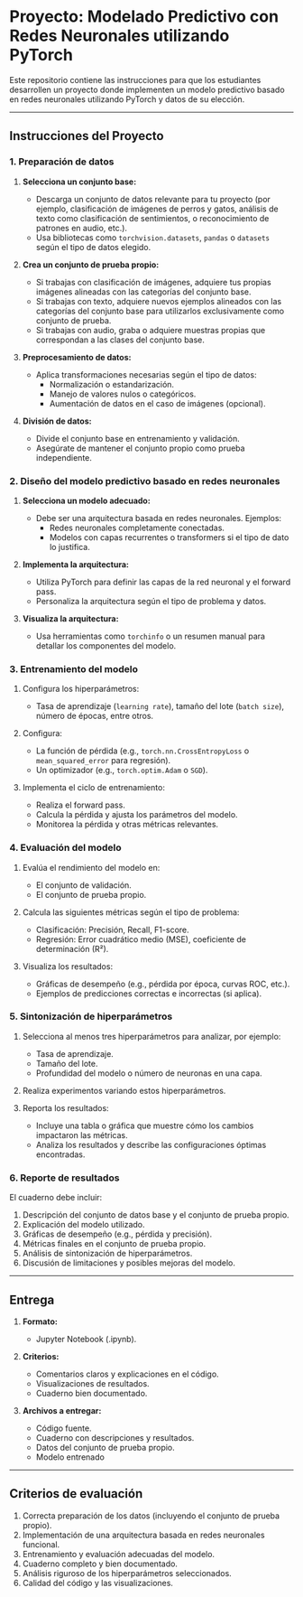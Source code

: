 # **Proyecto: Modelado Predictivo con Redes Neuronales utilizando PyTorch**

Este repositorio contiene las instrucciones para que los estudiantes desarrollen un proyecto donde implementen un modelo predictivo basado en redes neuronales utilizando PyTorch y datos de su elección.

---

## **Instrucciones del Proyecto**

### **1. Preparación de datos**

1. **Selecciona un conjunto base:**
   - Descarga un conjunto de datos relevante para tu proyecto (por ejemplo, clasificación de imágenes de perros y gatos, análisis de texto como clasificación de sentimientos, o reconocimiento de patrones en audio, etc.).
   - Usa bibliotecas como `torchvision.datasets`, `pandas` o `datasets` según el tipo de datos elegido.

2. **Crea un conjunto de prueba propio:**
   - Si trabajas con clasificación de imágenes, adquiere tus propias imágenes alineadas con las categorías del conjunto base.
   - Si trabajas con texto, adquiere nuevos ejemplos alineados con las categorías del conjunto base para utilizarlos exclusivamente como conjunto de prueba.
   - Si trabajas con audio, graba o adquiere muestras propias que correspondan a las clases del conjunto base.
     
3. **Preprocesamiento de datos:**
   - Aplica transformaciones necesarias según el tipo de datos:
     - Normalización o estandarización.
     - Manejo de valores nulos o categóricos.
     - Aumentación de datos en el caso de imágenes (opcional).

4. **División de datos:**
   - Divide el conjunto base en entrenamiento y validación.
   - Asegúrate de mantener el conjunto propio como prueba independiente.

### **2. Diseño del modelo predictivo basado en redes neuronales**

1. **Selecciona un modelo adecuado:**
   - Debe ser una arquitectura basada en redes neuronales. Ejemplos:
     - Redes neuronales completamente conectadas.
     - Modelos con capas recurrentes o transformers si el tipo de dato lo justifica.

2. **Implementa la arquitectura:**
   - Utiliza PyTorch para definir las capas de la red neuronal y el forward pass.
   - Personaliza la arquitectura según el tipo de problema y datos.

3. **Visualiza la arquitectura:**
   - Usa herramientas como `torchinfo` o un resumen manual para detallar los componentes del modelo.

### **3. Entrenamiento del modelo**

1. Configura los hiperparámetros:
   - Tasa de aprendizaje (`learning rate`), tamaño del lote (`batch size`), número de épocas, entre otros.

2. Configura:
   - La función de pérdida (e.g., `torch.nn.CrossEntropyLoss` o `mean_squared_error` para regresión).
   - Un optimizador (e.g., `torch.optim.Adam` o `SGD`).

3. Implementa el ciclo de entrenamiento:
   - Realiza el forward pass.
   - Calcula la pérdida y ajusta los parámetros del modelo.
   - Monitorea la pérdida y otras métricas relevantes.

### **4. Evaluación del modelo**

1. Evalúa el rendimiento del modelo en:
   - El conjunto de validación.
   - El conjunto de prueba propio.

2. Calcula las siguientes métricas según el tipo de problema:
   - Clasificación: Precisión, Recall, F1-score.
   - Regresión: Error cuadrático medio (MSE), coeficiente de determinación (R²).

3. Visualiza los resultados:
   - Gráficas de desempeño (e.g., pérdida por época, curvas ROC, etc.).
   - Ejemplos de predicciones correctas e incorrectas (si aplica).

### **5. Sintonización de hiperparámetros**

1. Selecciona al menos tres hiperparámetros para analizar, por ejemplo:
   - Tasa de aprendizaje.
   - Tamaño del lote.
   - Profundidad del modelo o número de neuronas en una capa.

2. Realiza experimentos variando estos hiperparámetros.

3. Reporta los resultados:
   - Incluye una tabla o gráfica que muestre cómo los cambios impactaron las métricas.
   - Analiza los resultados y describe las configuraciones óptimas encontradas.

### **6. Reporte de resultados**

El cuaderno debe incluir:
1. Descripción del conjunto de datos base y el conjunto de prueba propio.
2. Explicación del modelo utilizado.
3. Gráficas de desempeño (e.g., pérdida y precisión).
4. Métricas finales en el conjunto de prueba propio.
5. Análisis de sintonización de hiperparámetros.
6. Discusión de limitaciones y posibles mejoras del modelo.

---

## **Entrega**

1. **Formato:**
   - Jupyter Notebook (.ipynb).

2. **Criterios:**
   - Comentarios claros y explicaciones en el código.
   - Visualizaciones de resultados.
   - Cuaderno bien documentado.

3. **Archivos a entregar:**
   - Código fuente.
   - Cuaderno con descripciones y resultados.
   - Datos del conjunto de prueba propio.
   - Modelo entrenado

---

## **Criterios de evaluación**

1. Correcta preparación de los datos (incluyendo el conjunto de prueba propio).
2. Implementación de una arquitectura basada en redes neuronales funcional.
3. Entrenamiento y evaluación adecuadas del modelo.
4. Cuaderno completo y bien documentado.
5. Análisis riguroso de los hiperparámetros seleccionados.
6. Calidad del código y las visualizaciones.
